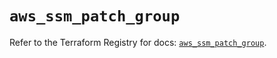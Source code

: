 # `aws_ssm_patch_group`

Refer to the Terraform Registry for docs: [`aws_ssm_patch_group`](https://registry.terraform.io/providers/hashicorp/aws/4.54.0/docs/resources/ssm_patch_group).
